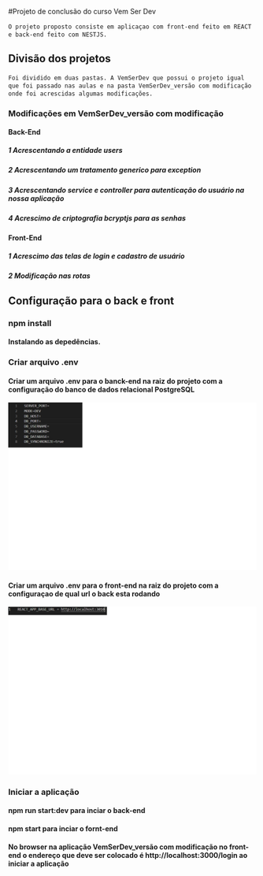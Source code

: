 #Projeto de conclusão do curso Vem Ser Dev

    O projeto proposto consiste em aplicaçao com front-end feito em REACT e back-end feito com NESTJS.

## Divisão dos projetos

    Foi dividido em duas pastas. A VemSerDev que possui o projeto igual que foi passado nas aulas e na pasta VemSerDev_versão com modificação onde foi acrescidas algumas modificações.

### Modificações em VemSerDev_versão com modificação

#### Back-End

##### 1 Acrescentando a entidade users
##### 2 Acrescentando um tratamento generico para exception
##### 3 Acrescentando service e controller para autenticação do usuário na nossa aplicação
##### 4 Acrescimo de criptografia bcryptjs para as senhas

#### Front-End

##### 1 Acrescimo das telas de login e cadastro de usuário
##### 2 Modificação nas rotas

## Configuração para o back e front

### npm install

#### Instalando as depedências.

### Criar arquivo .env

#### Criar um arquivo .env para o banck-end na raiz do projeto com a configuração do banco de dados relacional PostgreSQL

![plot](/img-README/.env-back-end.png)

#### Criar um arquivo .env para o front-end na raiz do projeto com a configuraçao de qual url o back esta rodando

![plot](/img-README/.env-front-end.png)


### Iniciar a aplicação

#### npm run start:dev para inciar o back-end

#### npm start para inciar o fornt-end

#### No browser na aplicação VemSerDev_versão com modificação no front-end o endereço que deve ser colocado é http://localhost:3000/login ao iniciar a aplicação
